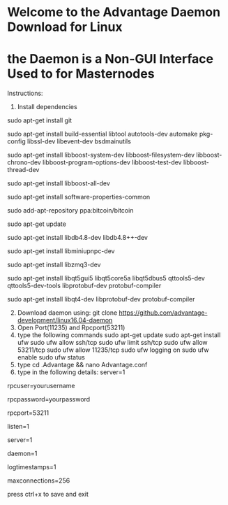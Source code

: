 # Welcome to the Advantage Daemon Download for Linux
# the Daemon is a Non-GUI Interface Used to for Masternodes 


Instructions:

1. Install dependencies

sudo apt-get install git
 
sudo apt-get install build-essential libtool autotools-dev automake pkg-config libssl-dev libevent-dev bsdmainutils
 
sudo apt-get install libboost-system-dev libboost-filesystem-dev libboost-chrono-dev libboost-program-options-dev libboost-test-dev libboost-thread-dev
 
sudo apt-get install libboost-all-dev
 
sudo apt-get install software-properties-common
 
sudo add-apt-repository ppa:bitcoin/bitcoin
 
sudo apt-get update
 
sudo apt-get install libdb4.8-dev libdb4.8++-dev
 
sudo apt-get install libminiupnpc-dev
 
sudo apt-get install libzmq3-dev
 
sudo apt-get install libqt5gui5 libqt5core5a libqt5dbus5 qttools5-dev qttools5-dev-tools libprotobuf-dev protobuf-compiler
 
sudo apt-get install libqt4-dev libprotobuf-dev protobuf-compiler

2. Download daemon using: git clone https://github.com/advantage-development/linux16.04-daemon
3. Open Port(11235) and Rpcport(53211)
4.  type the following commands
 sudo apt-get update
 sudo apt-get install ufw
 sudo ufw allow ssh/tcp
 sudo ufw limit ssh/tcp
 sudo ufw allow 53211/tcp
 sudo ufw allow 11235/tcp
 sudo ufw logging on
 sudo ufw enable
 sudo ufw status
 5. type cd .Advantage && nano Advantage.conf
 6. type in the following details:
  server=1
  
  rpcuser=yourusername
  
  rpcpassword=yourpassword
  
  rpcport=53211
  
  listen=1
  
  server=1
  
  daemon=1
  
  logtimestamps=1
  
  maxconnections=256
  
  press ctrl+x to save and exit
